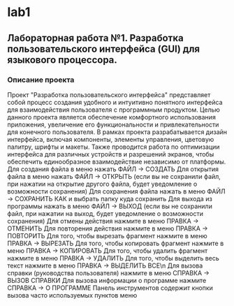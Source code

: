 # lab1
## Лабораторная работа №1. Разработка пользовательского интерфейса (GUI) для языкового процессора.
### Описание проекта
Проект "Разработка пользовательского интерфейса" представляет собой процесс создания удобного и интуитивно понятного интерфейса для взаимодействия пользователя с программным продуктом. Целью данного проекта является обеспечение комфортного использования приложения, увеличение его функциональности и привлекательности для конечного пользователя.
В рамках проекта разрабатывается дизайн интерфейса, включая компоненты, элементы управления, цветовую палитру, шрифты и макеты. Также проводится работа по оптимизации интерфейса для различных устройств и разрешений экранов, чтобы обеспечить единообразное взаимодействие независимо от платформы.
Для создания файла в меню нажать ФАЙЛ -> СОЗДАТЬ
Для открытия файла в меню нажать ФАЙЛ -> ОТКРЫТЬ (если вы не сохранили файл, при нажатии на открытие другого файла, будет уведомление о возможности сохранения)
Для сохранения файла нажать в меню ФАЙЛ -> СОХРАНИТЬ КАК и выбрать папку куда сохранить
Для выхода из программы нажать в меню ФАЙЛ -> ВЫХОД (если вы не сохранили файл, при нажатии на выход, будет уведомление о возможности сохранения)
Для отмены действия нажмите в меню ПРАВКА -> ОТМЕНИТЬ
Для повторения действия нажмите в меню ПРАВКА -> ПОВТОРИТЬ
Для того, чтобы вырезать фрагмент нажмите в меню ПРАВКА -> ВЫРЕЗАТЬ
Для того, чтобы копировать фрагмент нажмите в меню ПРАВКА -> КОПИРОВАТЬ
Для того, чтобы удалить фрагмент нажмите в меню ПРАВКА -> УДАЛИТЬ
Для того, чтобы выделить весь текст нажмите в меню ПРАВКА -> ВЫДЕЛИТЬ ВСЕ\n
Для вызова справки (руководства пользователя) нажмите в меню СПРАВКА -> ВЫЗОВ СПРАВКИ
Для вызова информации о программе нажмите СПРАВКА -> О ПРОГРАММЕ
Панель инструментов содержит кнопки вызова часто используемых пунктов меню
